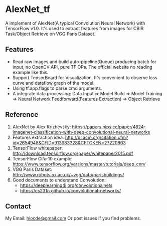 AlexNet_tf
==========
A implement of AlexNet(A typical Convolution Neural Network) with TensorFlow v1.0. It's used to extract features from images for CBIR Task/Object Retrieve on VGG Paris Dataset.

Features
--------
* Read raw images and build auto-pipeline(Queue) producing batch for input, no OpenCV API, pure TF OPs. The official website no reading example like this.
* Support TensorBoard for Visualization. It's convenient to observe loss curve and dataflow graph of the model.
* Using tf.app.flags to parse cmd arguments.
* A integrate data processing: Data Input => Model Build => Model Training => Neural Network Feedforward(Features Extraction) => Object Retrieve

Reference
---------
1. AlexNet by Alex Krizhevsky: https://papers.nips.cc/paper/4824-imagenet-classification-with-deep-convolutional-neural-networks
2. Features extraction idea: http://dl.acm.org/citation.cfm?id=2654948&CFID=913983328&CFTOKEN=27220803
3. TensorFlow whitepaper: http://download.tensorflow.org/paper/whitepaper2015.pdf
4. TensorFlow Cifar10 example: https://www.tensorflow.org/versions/master/tutorials/deep_cnn/
5. VGG Paris Dataset: http://www.robots.ox.ac.uk/~vgg/data/parisbuildings/
6. Good documents to understand Convolution:
   * https://deeplearning4j.org/convolutionalnets
   * https://cs231n.github.io/convolutional-networks/

Contact
-------
My Email: hiocde@gmail.com
Or post issues if you find problems.
